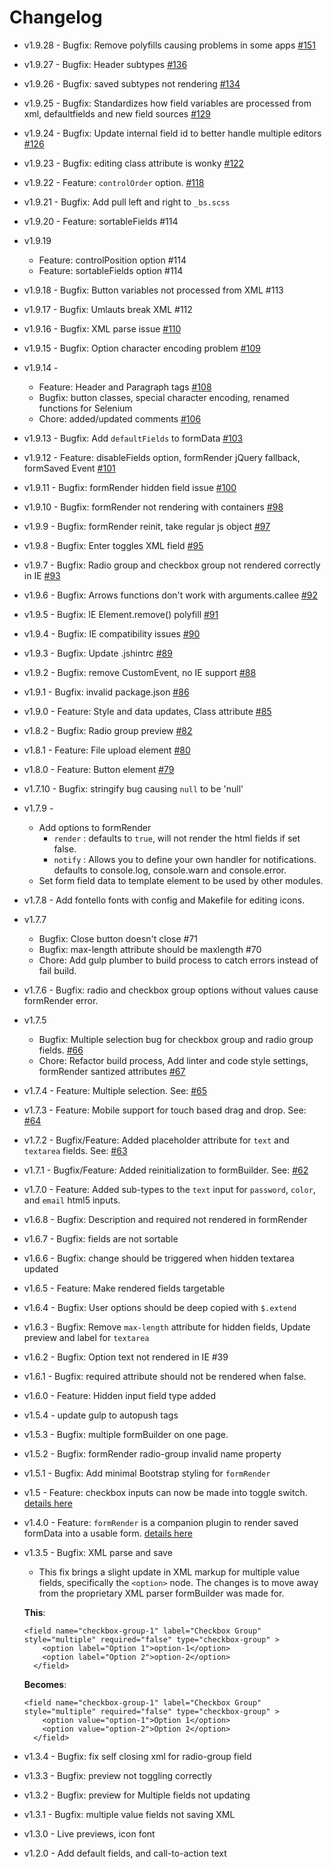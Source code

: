 # Changelog

- v1.9.28 - Bugfix: Remove polyfills causing problems in some apps [#151](https://github.com/kevinchappell/formBuilder/pull/151)
- v1.9.27 - Bugfix: Header subtypes [#136](https://github.com/kevinchappell/formBuilder/pull/136)
- v1.9.26 - Bugfix: saved subtypes not rendering [#134](https://github.com/kevinchappell/formBuilder/pull/134)
- v1.9.25 - Bugfix: Standardizes how field variables are processed from xml, defaultfields and new field sources [#129](https://github.com/kevinchappell/formBuilder/pull/129)
- v1.9.24 - Bugfix: Update internal field id to better handle multiple editors [#126](https://github.com/kevinchappell/formBuilder/pull/126)
- v1.9.23 - Bugfix: editing class attribute is wonky [#122](https://github.com/kevinchappell/formBuilder/pull/122)
- v1.9.22 - Feature: `controlOrder` option. [#118](https://github.com/kevinchappell/formBuilder/pull/118)
- v1.9.21 - Bugfix: Add pull left and right to  `_bs.scss`
- v1.9.20 - Feature: sortableFields #114
- v1.9.19
  - Feature: controlPosition option #114
  - Feature: sortableFields option #114
- v1.9.18 - Bugfix: Button variables not processed from XML #113
- v1.9.17 - Bugfix: Umlauts break XML #112
- v1.9.16 - Bugfix: XML parse issue [#110](https://github.com/kevinchappell/formBuilder/pull/110)
- v1.9.15 - Bugfix: Option character encoding problem [#109](https://github.com/kevinchappell/formBuilder/pull/109)
- v1.9.14 - 
  - Feature: Header and Paragraph tags [#108](https://github.com/kevinchappell/formBuilder/pull/108)
  - Bugfix: button classes, special character encoding, renamed functions for Selenium
  - Chore: added/updated comments [#106](https://github.com/kevinchappell/formBuilder/pull/106)
- v1.9.13 - Bugfix: Add `defaultFields` to formData [#103](https://github.com/kevinchappell/formBuilder/pull/103)
- v1.9.12 - Feature: disableFields option, formRender jQuery fallback, formSaved Event [#101](https://github.com/kevinchappell/formBuilder/pull/101)
- v1.9.11 - Bugfix: formRender hidden field issue [#100](https://github.com/kevinchappell/formBuilder/pull/100)
- v1.9.10 - Bugfix: formRender not rendering with containers [#98](https://github.com/kevinchappell/formBuilder/pull/98)
- v1.9.9 - Bugfix: formRender reinit, take regular js object [#97](https://github.com/kevinchappell/formBuilder/pull/97)
- v1.9.8 - Bugfix: Enter toggles XML field [#95](https://github.com/kevinchappell/formBuilder/pull/95)
- v1.9.7 - Bugfix: Radio group and checkbox group not rendered correctly in IE [#93](https://github.com/kevinchappell/formBuilder/pull/93)
- v1.9.6 - Bugfix: Arrows functions don't work with arguments.callee [#92](https://github.com/kevinchappell/formBuilder/pull/92)
- v1.9.5 - Bugfix: IE Element.remove() polyfill [#91](https://github.com/kevinchappell/formBuilder/pull/91)
- v1.9.4 - Bugfix: IE compatibility issues [#90](https://github.com/kevinchappell/formBuilder/pull/90)
- v1.9.3 - Bugfix: Update .jshintrc [#89](https://github.com/kevinchappell/formBuilder/pull/89)
- v1.9.2 - Bugfix: remove CustomEvent, no IE support [#88](https://github.com/kevinchappell/formBuilder/pull/88)
- v1.9.1 - Bugfix: invalid package.json [#86](https://github.com/kevinchappell/formBuilder/pull/86)
- v1.9.0 - Feature: Style and data updates, Class attribute [#85](https://github.com/kevinchappell/formBuilder/pull/85)
- v1.8.2 - Bugfix: Radio group preview [#82](https://github.com/kevinchappell/formBuilder/pull/82)
- v1.8.1 - Feature: File upload element [#80](https://github.com/kevinchappell/formBuilder/pull/80)
- v1.8.0 - Feature: Button element [#79](https://github.com/kevinchappell/formBuilder/pull/79)
- v1.7.10 - Bugfix: stringify bug causing `null` to be 'null'
- v1.7.9 -
  - Add options to formRender
    + `render` : defaults to `true`, will not render the html fields if set false.
    + `notify` : Allows you to define your own handler for notifications. defaults to console.log, console.warn and console.error.
  - Set form field data to template element to be used by other modules.
- v1.7.8 - Add fontello fonts with config and Makefile for editing icons.
- v1.7.7
  - Bugfix: Close button doesn't close #71
  - Bugfix: max-length attribute should be maxlength #70
  - Chore: Add gulp plumber to build process to catch errors instead of fail build.
- v1.7.6 - Bugfix: radio and checkbox group options without values cause formRender error.
- v1.7.5
  - Bugfix: Multiple selection bug for checkbox group and radio group fields. [#66](https://github.com/kevinchappell/formBuilder/pull/66)
  - Chore: Refactor build process, Add linter and code style settings, formRender santized attributes [#67](https://github.com/kevinchappell/formBuilder/pull/67)
- v1.7.4 - Feature: Multiple selection. See: [#65](https://github.com/kevinchappell/formBuilder/pull/65)
- v1.7.3 - Feature: Mobile support for touch based drag and drop. See: [#64](https://github.com/kevinchappell/formBuilder/pull/64)
- v1.7.2 - Bugfix/Feature: Added placeholder attribute for `text` and `textarea` fields. See: [#63](https://github.com/kevinchappell/formBuilder/pull/63)
- v1.7.1 - Bugfix/Feature: Added reinitialization to formBuilder. See: [#62](https://github.com/kevinchappell/formBuilder/pull/62)
- v1.7.0 - Feature: Added sub-types to the `text` input for `password`, `color`, and `email` html5 inputs.
- v1.6.8 - Bugfix: Description and required not rendered in formRender
- v1.6.7 - Bugfix: fields are not sortable
- v1.6.6 - Bugfix: change should be triggered when hidden textarea updated
- v1.6.5 - Feature: Make rendered fields targetable
- v1.6.4 - Bugfix: User options should be deep copied with `$.extend`
- v1.6.3 - Bugfix: Remove `max-length` attribute for hidden fields, Update preview and label for `textarea`
- v1.6.2 - Bugfix: Option text not rendered in IE #39
- v1.6.1 - Bugfix: required attribute should not be rendered when false.
- v1.6.0 - Feature: Hidden input field type added
- v1.5.4 - update gulp to autopush tags
- v1.5.3 - Bugfix: multiple formBuilder on one page.
- v1.5.2 - Bugfix: formRender radio-group invalid name property
- v1.5.1 - Bugfix: Add minimal Bootstrap styling for `formRender`
- v1.5 - Feature: checkbox inputs can now be made into toggle switch. [details here](https://github.com/kevinchappell/formBuilder/pull/24)
- v1.4.0 - Feature: `formRender` is a companion plugin to render saved formData into a usable form. [details here](https://github.com/kevinchappell/formBuilder/pull/20)
- v1.3.5 - Bugfix: XML parse and save
  + This fix brings a slight update in XML markup for multiple value fields, specifically the `<option>` node. The changes is to move away from the proprietary XML parser formBuilder was made for.
  
  **This**: 
  ```
  <field name="checkbox-group-1" label="Checkbox Group" style="multiple" required="false" type="checkbox-group" >
      <option label="Option 1">option-1</option>
      <option label="Option 2">option-2</option>
    </field>
  ```
  **Becomes**:
  ```
  <field name="checkbox-group-1" label="Checkbox Group" style="multiple" required="false" type="checkbox-group" >
      <option value="option-1">Option 1</option>
      <option value="option-2">Option 2</option>
    </field>
  ```
- v1.3.4 - Bugfix: fix self closing xml for radio-group field
- v1.3.3 - Bugfix: preview not toggling correctly
- v1.3.2 - Bugfix: preview for Multiple fields not updating
- v1.3.1 - Bugfix: multiple value fields not saving XML
- v1.3.0 - Live previews, icon font
- v1.2.0 - Add default fields, and call-to-action text
